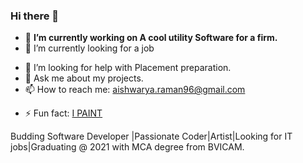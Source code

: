 ### Hi there 👋

<!--
**CodeOctal/CodeOctal** is a ✨ _special_ ✨ repository because its `README.md` (this file) appears on your GitHub profile.

Here are some ideas to get you started:
-->
- 🔭 **I’m currently working on A cool utility Software for a firm.**
- 🌱 I’m currently looking for a job
<!-- 👯 I’m looking to collaborate on ... -->
- 🤔 I’m looking for help with Placement preparation.
- 💬 Ask me about my projects.
- 📫 How to reach me: aishwarya.raman96@gmail.com
<!-- - 😄 Pronouns: ... -->
- ⚡ Fun fact: [I PAINT](http://handcraftedcreations.me/artist/) 

Budding Software Developer |Passionate Coder|Artist|Looking for IT jobs|Graduating @ 2021 with MCA degree from BVICAM.

